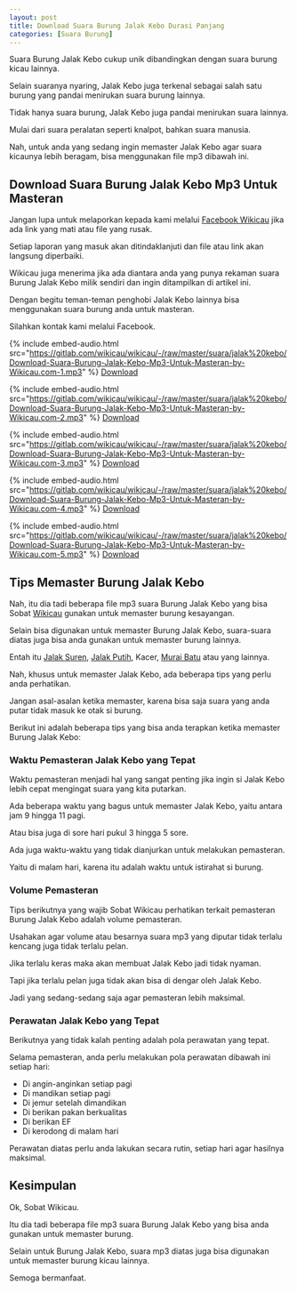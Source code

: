 ```yaml
---
layout: post
title: Download Suara Burung Jalak Kebo Durasi Panjang
categories: [Suara Burung]
---
```


Suara Burung Jalak Kebo cukup unik dibandingkan dengan suara burung kicau lainnya.

Selain suaranya nyaring, Jalak Kebo juga terkenal sebagai salah satu burung yang pandai menirukan suara burung lainnya.

Tidak hanya suara burung, Jalak Kebo juga pandai menirukan suara lainnya.

Mulai dari suara peralatan seperti knalpot, bahkan suara manusia.

Nah, untuk anda yang sedang ingin memaster Jalak Kebo agar suara kicaunya lebih beragam, bisa menggunakan file mp3 dibawah ini.

## Download Suara Burung Jalak Kebo Mp3 Untuk Masteran

Jangan lupa untuk melaporkan kepada kami melalui [Facebook Wikicau](https://facebook.com/wikicau) jika ada link yang mati atau file yang rusak.

Setiap laporan yang masuk akan ditindaklanjuti dan file atau link akan langsung diperbaiki.

Wikicau juga menerima jika ada diantara anda yang punya rekaman suara Burung Jalak Kebo milik sendiri dan ingin ditampilkan di artikel ini.

Dengan begitu teman-teman penghobi Jalak Kebo lainnya bisa menggunakan suara burung anda untuk masteran.

Silahkan kontak kami melalui Facebook.

{% include embed-audio.html src="https://gitlab.com/wikicau/wikicau/-/raw/master/suara/jalak%20kebo/Download-Suara-Burung-Jalak-Kebo-Mp3-Untuk-Masteran-by-Wikicau.com-1.mp3" %}
[Download](https://bit.ly/2IZykI2)

{% include embed-audio.html src="https://gitlab.com/wikicau/wikicau/-/raw/master/suara/jalak%20kebo/Download-Suara-Burung-Jalak-Kebo-Mp3-Untuk-Masteran-by-Wikicau.com-2.mp3" %}
[Download](https://bit.ly/2WRixjy)

{% include embed-audio.html src="https://gitlab.com/wikicau/wikicau/-/raw/master/suara/jalak%20kebo/Download-Suara-Burung-Jalak-Kebo-Mp3-Untuk-Masteran-by-Wikicau.com-3.mp3" %}
[Download](https://bit.ly/2L6I3Px)

{% include embed-audio.html src="https://gitlab.com/wikicau/wikicau/-/raw/master/suara/jalak%20kebo/Download-Suara-Burung-Jalak-Kebo-Mp3-Untuk-Masteran-by-Wikicau.com-4.mp3" %}
[Download](https://bit.ly/2MZuPqk)

{% include embed-audio.html src="https://gitlab.com/wikicau/wikicau/-/raw/master/suara/jalak%20kebo/Download-Suara-Burung-Jalak-Kebo-Mp3-Untuk-Masteran-by-Wikicau.com-5.mp3" %}
[Download](https://bit.ly/2YbIqMB)

## Tips Memaster Burung Jalak Kebo

Nah, itu dia tadi beberapa file mp3 suara Burung Jalak Kebo yang bisa Sobat [Wikicau](https://wikicau.com/) gunakan untuk memaster burung kesayangan.

Selain bisa digunakan untuk memaster Burung Jalak Kebo, suara-suara diatas juga bisa anda gunakan untuk memaster burung lainnya.

Entah itu [Jalak Suren](https://wikicau.com/suara-burung-jalak-suren/), [Jalak Putih](https://wikicau.com/category/jalak-putih/), Kacer, [Murai Batu](https://wikicau.com/suara-murai-batu/) atau yang lainnya.

Nah, khusus untuk memaster Jalak Kebo, ada beberapa tips yang perlu anda perhatikan.

Jangan asal-asalan ketika memaster, karena bisa saja suara yang anda putar tidak masuk ke otak si burung.

Berikut ini adalah beberapa tips yang bisa anda terapkan ketika memaster Burung Jalak Kebo:

### Waktu Pemasteran Jalak Kebo yang Tepat

Waktu pemasteran menjadi hal yang sangat penting jika ingin si Jalak Kebo lebih cepat mengingat suara yang kita putarkan.

Ada beberapa waktu yang bagus untuk memaster Jalak Kebo, yaitu antara jam 9 hingga 11 pagi.

Atau bisa juga di sore hari pukul 3 hingga 5 sore.

Ada juga waktu-waktu yang tidak dianjurkan untuk melakukan pemasteran.

Yaitu di malam hari, karena itu adalah waktu untuk istirahat si burung.

### Volume Pemasteran

Tips berikutnya yang wajib Sobat Wikicau perhatikan terkait pemasteran Burung Jalak Kebo adalah volume pemasteran.

Usahakan agar volume atau besarnya suara mp3 yang diputar tidak terlalu kencang juga tidak terlalu pelan.

Jika terlalu keras maka akan membuat Jalak Kebo jadi tidak nyaman.

Tapi jika terlalu pelan juga tidak akan bisa di dengar oleh Jalak Kebo.

Jadi yang sedang-sedang saja agar pemasteran lebih maksimal.

### Perawatan Jalak Kebo yang Tepat

Berikutnya yang tidak kalah penting adalah pola perawatan yang tepat.

Selama pemasteran, anda perlu melakukan pola perawatan dibawah ini setiap hari:

- Di angin-anginkan setiap pagi
- Di mandikan setiap pagi
- Di jemur setelah dimandikan
- Di berikan pakan berkualitas
- Di berikan EF
- Di kerodong di malam hari

Perawatan diatas perlu anda lakukan secara rutin, setiap hari agar hasilnya maksimal.

## Kesimpulan

Ok, Sobat Wikicau.

Itu dia tadi beberapa file mp3 suara Burung Jalak Kebo yang bisa anda gunakan untuk memaster burung.

Selain untuk Burung Jalak Kebo, suara mp3 diatas juga bisa digunakan untuk memaster burung kicau lainnya.

Semoga bermanfaat.